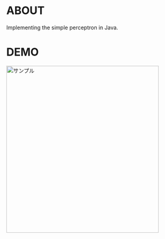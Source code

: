 # ABOUT
Implementing the simple perceptron in Java.
# DEMO
<img src="http://imgur.com/svuZf6q.png" alt="サンプル" width="400" height="438">
